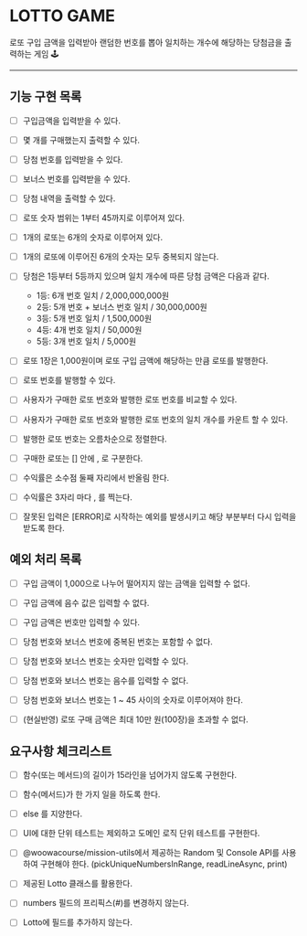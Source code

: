 # LOTTO GAME

로또 구입 금액을 입력받아 랜덤한 번호를 뽑아 일치하는 개수에 해당하는 당첨금을 출력하는 게임 🕹

---

## 기능 구현 목록

- [ ] 구입금액을 입력받을 수 있다.

- [ ] 몇 개를 구매했는지 출력할 수 있다.

- [ ] 당첨 번호를 입력받을 수 있다.

- [ ] 보너스 번호를 입력받을 수 있다.

- [ ] 당첨 내역을 출력할 수 있다.

- [ ] 로또 숫자 범위는 1부터 45까지로 이루어져 있다.

- [ ] 1개의 로또는 6개의 숫자로 이루어져 있다.

- [ ] 1개의 로또에 이루어진 6개의 숫자는 모두 중복되지 않는다.

- [ ] 당첨은 1등부터 5등까지 있으며 일치 개수에 따른 당첨 금액은 다음과 같다.

  - 1등: 6개 번호 일치 / 2,000,000,000원
  - 2등: 5개 번호 + 보너스 번호 일치 / 30,000,000원
  - 3등: 5개 번호 일치 / 1,500,000원
  - 4등: 4개 번호 일치 / 50,000원
  - 5등: 3개 번호 일치 / 5,000원

- [ ] 로또 1장은 1,000원이며 로또 구입 금액에 해당하는 만큼 로또를 발행한다.

- [ ] 로또 번호를 발행할 수 있다.

- [ ] 사용자가 구매한 로또 번호와 발행한 로또 번호를 비교할 수 있다.

- [ ] 사용자가 구매한 로또 번호와 발행한 로또 번호의 일치 개수를 카운트 할 수 있다.

- [ ] 발행한 로또 번호는 오름차순으로 정렬한다.

- [ ] 구매한 로또는 [] 안에 , 로 구분한다.

- [ ] 수익률은 소수점 둘째 자리에서 반올림 한다.

- [ ] 수익률은 3자리 마다 , 를 찍는다.

- [ ] 잘못된 입력은 [ERROR]로 시작하는 예외를 발생시키고 해당 부분부터 다시 입력을 받도록 한다.

## 예외 처리 목록

- [ ] 구입 금액이 1,000으로 나누어 떨어지지 않는 금액을 입력할 수 없다.

- [ ] 구입 금액에 음수 값은 입력할 수 없다.

- [ ] 구입 금액은 번호만 입력할 수 있다.

- [ ] 당첨 번호와 보너스 번호에 중복된 번호는 포함할 수 없다.

- [ ] 당첨 번호와 보너스 번호는 숫자만 입력할 수 있다.

- [ ] 당첨 번호와 보너스 번호는 음수를 입력할 수 없다.

- [ ] 당첨 번호와 보너스 번호는 1 ~ 45 사이의 숫자로 이루어져야 한다.

- [ ] (현실반영) 로또 구매 금액은 최대 10만 원(100장)을 초과할 수 없다.

## 요구사항 체크리스트

- [ ] 함수(또는 메서드)의 길이가 15라인을 넘어가지 않도록 구현한다.

- [ ] 함수(메서드)가 한 가지 일을 하도록 한다.

- [ ] else 를 지양한다.

- [ ] UI에 대한 단위 테스트는 제외하고 도메인 로직 단위 테스트를 구현한다.

- [ ] @woowacourse/mission-utils에서 제공하는 Random 및 Console API를 사용하여 구현해야 한다. (pickUniqueNumbersInRange, readLineAsync, print)

- [ ] 제공된 Lotto 클래스를 활용한다.

- [ ] numbers 필드의 프리픽스(#)를 변경하지 않는다.

- [ ] Lotto에 필드를 추가하지 않는다.
